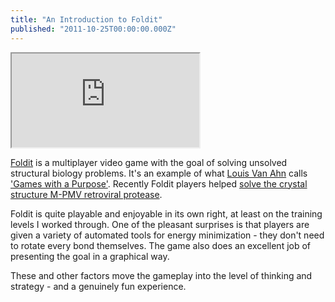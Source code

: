 ```yaml
---
title: "An Introduction to Foldit"
published: "2011-10-25T00:00:00.000Z"
---
```


<div class="videowrapper">
  <iframe src="https://www.youtube.com/embed/bo99JjnfdA8" allowfullscreen></iframe>
</div>

[Foldit](http://fold.it) is a multiplayer video game with the goal of solving unsolved structural biology problems. It's an example of what [Louis Van Ahn](http://www.cs.cmu.edu/~biglou/) calls ['Games with a Purpose'](http://www.cs.cmu.edu/~biglou/ieee-gwap.pdf). Recently Foldit players helped [solve the crystal structure M-PMV retroviral protease](http://dx.doi.org/10.1038/nsmb.2119).

Foldit is quite playable and enjoyable in its own right, at least on the training levels I worked through. One of the pleasant surprises is that players are given a variety of automated tools for energy minimization - they don't need to rotate every bond themselves. The game also does an excellent job of presenting the goal in a graphical way.

These and other factors move the gameplay into the level of thinking and strategy - and a genuinely fun experience.
